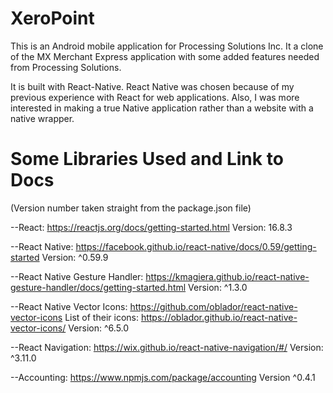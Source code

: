 # XeroPoint
This is an Android mobile application for Processing Solutions Inc. It a clone of the MX Merchant Express application with some added features
needed from Processing Solutions.

It is built with React-Native. React Native was chosen because of my previous experience with React for web applications. Also, I was more interested in making a true Native application rather than a website with a native wrapper.

# Some Libraries Used and Link to Docs
(Version number taken straight from the package.json file)

--React: https://reactjs.org/docs/getting-started.html
Version: 16.8.3

--React Native: https://facebook.github.io/react-native/docs/0.59/getting-started 
Version: ^0.59.9

--React Native Gesture Handler: https://kmagiera.github.io/react-native-gesture-handler/docs/getting-started.html 
Version: ^1.3.0

--React Native Vector Icons: https://github.com/oblador/react-native-vector-icons 
List of their icons: https://oblador.github.io/react-native-vector-icons/
Version: ^6.5.0

--React Navigation: https://wix.github.io/react-native-navigation/#/
Version: ^3.11.0

--Accounting: https://www.npmjs.com/package/accounting
Version ^0.4.1

